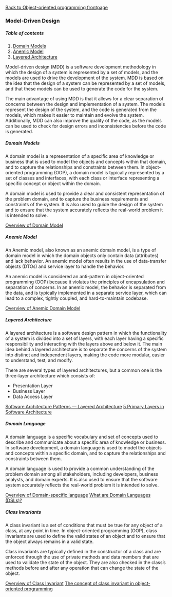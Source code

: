 [Back to Object-oriented programming frontpage](../03-object-oriented-programming.md)

### Model-Driven Design

##### Table of contents

1. [Domain Models](#domain-models)
2. [Anemic Model](#anemic-model)
3. [Layered Architecture](#layered-architecture)

Model-driven design (MDD) is a software development methodology in which the design of a system is represented by a set of models, and the models are used to drive the development of the system. MDD is based on the idea that the design of a system can be represented by a set of models, and that these models can be used to generate the code for the system.

The main advantage of using MDD is that it allows for a clear separation of concerns between the design and implementation of a system. The models represent the design of the system, and the code is generated from the models, which makes it easier to maintain and evolve the system. Additionally, MDD can also improve the quality of the code, as the models can be used to check for design errors and inconsistencies before the code is generated.

##### Domain Models

A domain model is a representation of a specific area of knowledge or business that is used to model the objects and concepts within that domain, and to capture the relationships and constraints between them. In object-oriented programming (OOP), a domain model is typically represented by a set of classes and interfaces, with each class or interface representing a specific concept or object within the domain.

A domain model is used to provide a clear and consistent representation of the problem domain, and to capture the business requirements and constraints of the system. It is also used to guide the design of the system and to ensure that the system accurately reflects the real-world problem it is intended to solve.

[Overview of Domain Model](https://en.wikipedia.org/wiki/Domain_model)

##### Anemic Model

An Anemic model, also known as an anemic domain model, is a type of domain model in which the domain objects only contain data (attributes) and lack behavior. An anemic model often results in the use of data-transfer objects (DTOs) and service layer to handle the behavior.

An anemic model is considered an anti-pattern in object-oriented programming (OOP) because it violates the principles of encapsulation and separation of concerns. In an anemic model, the behavior is separated from the data, and is typically implemented in a separate service layer, which can lead to a complex, tightly coupled, and hard-to-maintain codebase.

[Overview of Anemic Domain Model](https://en.wikipedia.org/wiki/Anemic_domain_model)

##### Layered Architecture

A layered architecture is a software design pattern in which the functionality of a system is divided into a set of layers, with each layer having a specific responsibility and interacting with the layers above and below it. The main idea behind a layered architecture is to separate the concerns of the system into distinct and independent layers, making the code more modular, easier to understand, test, and modify.

There are several types of layered architectures, but a common one is the three-layer architecture which consists of:

- Presentation Layer
- Business Layer
- Data Access Layer

[Software Architecture Patterns — Layered Architecture](https://priyalwalpita.medium.com/software-architecture-patterns-layered-architecture-a3b89b71a057)
[5 Primary Layers in Software Architecture](https://www.indeed.com/career-advice/career-development/what-are-the-layers-in-software-architecture)

##### Domain Language

A domain language is a specific vocabulary and set of concepts used to describe and communicate about a specific area of knowledge or business. In software development, a domain language is used to model the objects and concepts within a specific domain, and to capture the relationships and constraints between them.

A domain language is used to provide a common understanding of the problem domain among all stakeholders, including developers, business analysts, and domain experts. It is also used to ensure that the software system accurately reflects the real-world problem it is intended to solve.

[Overview of Domain-specific language]()
[What are Domain Languages (DSLs)?](https://www.jetbrains.com/mps/concepts/domain-specific-languages/)

##### Class Invariants

A class invariant is a set of conditions that must be true for any object of a class, at any point in time. In object-oriented programming (OOP), class invariants are used to define the valid states of an object and to ensure that the object always remains in a valid state.

Class invariants are typically defined in the constructor of a class and are enforced through the use of private methods and data members that are used to validate the state of the object. They are also checked in the class’s methods before and after any operation that can change the state of the object.

[Overview of Class Invariant](https://en.wikipedia.org/wiki/Class_invariant)
[The concept of class invariant in object-oriented programming](https://arxiv.org/abs/2109.06557)
